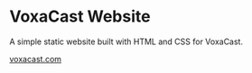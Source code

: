 # VoxaCast Website

A simple static website built with HTML and CSS for VoxaCast.

[voxacast.com](voxacast.com)

